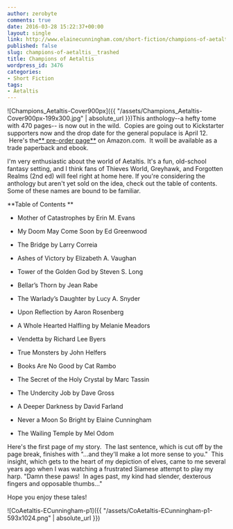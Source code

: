 ```yaml
---
author: zerobyte
comments: true
date: 2016-03-28 15:22:37+00:00
layout: single
link: http://www.elainecunningham.com/short-fiction/champions-of-aetaltis__trashed/
published: false
slug: champions-of-aetaltis__trashed
title: Champions of Aetaltis
wordpress_id: 3476
categories:
- Short Fiction
tags:
- Aetaltis
---
```


![Champions_Aetaltis-Cover900px]({{ "/assets/Champions_Aetaltis-Cover900px-199x300.jpg" | absolute_url }})This anthology--a hefty tome with 470 pages-- is now out in the wild.  Copies are going out to Kickstarter supporters now and the drop date for the general populace is April 12.  Here's the[** pre-order page**](http://www.amazon.com/Champions-Aetaltis-Marc-Tassin/dp/0990529649/ref=sr_1_1?s=books&ie=UTF8&qid=1459175899&sr=1-1&keywords=champions+of+aetaltis) on Amazon.com.  It woill be available as a trade paperback and ebook.

I'm very enthusiastic about the world of Aetaltis. It's a fun, old-school fantasy setting, and I think fans of Thieves World, Greyhawk, and Forgotten Realms (2nd ed) will feel right at home here. If you're considering the anthology but aren't yet sold on the idea, check out the table of contents. Some of these names are bound to be familiar.



**Table of Contents **



	
  * Mother of Catastrophes by Erin M. Evans

	
  * My Doom May Come Soon by Ed Greenwood

	
  * The Bridge by Larry Correia

	
  * Ashes of Victory by Elizabeth A. Vaughan

	
  * Tower of the Golden God by Steven S. Long

	
  * Bellar’s Thorn by Jean Rabe

	
  * The Warlady’s Daughter by Lucy A. Snyder

	
  * Upon Reflection by Aaron Rosenberg

	
  * A Whole Hearted Halfling by Melanie Meadors

	
  * Vendetta by Richard Lee Byers

	
  * True Monsters by John Helfers

	
  * Books Are No Good by Cat Rambo

	
  * The Secret of the Holy Crystal by Marc Tassin

	
  * The Undercity Job by Dave Gross

	
  * A Deeper Darkness by David Farland

	
  * Never a Moon So Bright by Elaine Cunningham

	
  * The Wailing Temple by Mel Odom


Here's the first page of my story.  The last sentence, which is cut off by the page break, finishes with "...and they'll make a lot more sense to you."  This insight, which gets to the heart of my depiction of elves, came to me several years ago when I was watching a frustrated Siamese attempt to play my harp. "Damn these paws!  In ages past, my kind had slender, dexterous fingers and opposable thumbs..."

Hope you enjoy these tales!

![CoAetaltis-ECunningham-p1]({{ "/assets/CoAetaltis-ECunningham-p1-593x1024.png" | absolute_url }})
